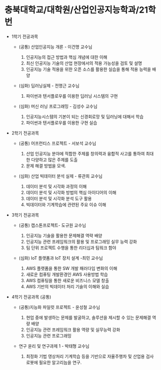 # 충북대학교/대학원/산업인공지능학과/21학번

* 1학기 전공과목

  * (공통) 산업인공지능 개론 - 이건명 교수님
    1. 인공지능의 접근 방법과 핵심 개념에 대한 이해
    2. 최신 인공지능 기술의 산업 현장에서의 적용 가능성을 검토 및 설명
    3. 인공지능 기술 적용을 위한 오픈 소스를 활용한 실습을 통해 적용 능력을 배양

  * (심화) 딥러닝실제 - 전명근 교수님 
    1. 파이썬과 텐서플로우를 이용한 딥러닝 시스템의 구현

  * (심화) 머신 러닝 프로그래밍 - 김성수 교수님
    1. 인공지능시스템의 기본이 되는 신경회로망 및 딥러닝에 대해서 학습
    2. 파이썬과 텐서플로우를 이용한 구현 실습

* 2학기 전공과목 

   * (공통) 어프런티스 프로젝트 - 서보석 교수님
     1. 산업 인공지능 분야에 적합한 주제를 창의력과 융합적 사고를 통하여 최대한 다양하고 많은 주제를 도출
     2. 문제 해결 방법을 모색.
   
   * (심화) 산업 빅데이터 분석 실제 - 류관희 교수님
     1. 데이터 분석 및 시각화 과정의 이해
     2. 데이터 분석 및 시각화 방법의 핵심 아이디어의 이해
     3. 데이터 분석 및 시각화 분석 도구 활용
     4. 빅데이터와 기계학습에 관련된 주요 이슈 이해
     
* 3학기 전공과목 

   * (공통) 캡스톤프로젝트- 도규원 교수님
     1. 인공지능 기술을 활용한 문제해결 역략 배양
     2. 인공지능 관련 프레임워크의 활용 및 프로그래밍 실무 능력 강화
     3. 팀 단위 프로젝트 수행을 통한 리더십과 팀워크 함야

   * (심화) IoT 플랫폼과 IoT 장치 설계 -최민 교수님
     1. AWS 플랫폼을 통한 SW 개발 패러다임 변화의 이해
     2. 새로운 컴퓨팅 개발환경인 AWS 사용방법 학습
     3. AWS 컴퓨팅을 통한 새로운 비즈니스 모델 창출
     4. AWS 기반의 빅데이터 처리 기술의 이해와 실습

* 4학기 전공과목 (공통) 

   * (공통)지능화 파일럿 프로젝트 - 윤성철 교수님
     1. 현업 중에 발생하는 문제를 발굴하고, 솔루션을 제시할 수 있는 문제해결 역량 배양
     2. 인공지능 관련 프레임워크 활용 역량 및 실무능력 강화
     3. 인공지능 관련 프로그래밍

   * 연구 윤리 및 연구과제 1 - 박태형 교수님
     1. 최정화 기법 영상처리 기계학습 등을 기반으로 자율주행차 및 산업용 검사로봇에 필요한 알고리늠을 연구.




